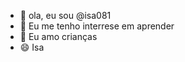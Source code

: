 - 👋 ola, eu sou @isa081
- 👀 Eu me tenho interrese em aprender
- 🌱 Eu amo crianças
- 😄 Isa

<!---
isa081/isa081 
--->
